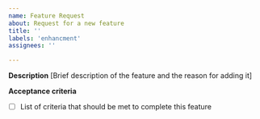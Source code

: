 ```yaml
---
name: Feature Request
about: Request for a new feature
title: ''
labels: 'enhancment'
assignees: ''

---
```


**Description**
[Brief description of the feature and the reason for adding it]

**Acceptance criteria**
- [ ] List of criteria that should be met to complete this feature
